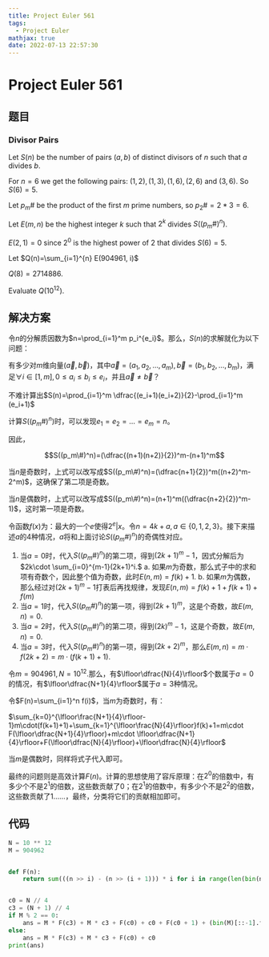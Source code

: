 ```yaml
---
title: Project Euler 561
tags:
  - Project Euler
mathjax: true
date: 2022-07-13 22:57:30
---
```


<escape><!-- more --></escape>

# Project Euler 561

## 题目

### Divisor Pairs

Let $S(n)$ be the number of pairs $(a,b)$ of distinct divisors of $n$ such that $a$ divides $b$.

For $n=6$ we get the following pairs: $(1,2), (1,3), (1,6),( 2,6)$ and $(3,6)$. So $S(6)=5$.

Let $p_m\#$ be the product of the first $m$ prime numbers,  so $p_2\# = 2*3 = 6$.

Let $E(m, n)$ be the highest integer $k$ such that $2^k$ divides $S((p_m\#)^n)$.

$E(2,1) = 0$ since $2^0$ is the highest power of $2$ that divides $S(6)=5$.

Let $Q(n)=\sum_{i=1}^{n} E(904961, i)$

$Q(8)=2714886$.

Evaluate $Q(10^{12})$.

## 解决方案

令$n$的分解质因数为$n=\prod_{i=1}^m p_i^{e_i}$。那么，$S(n)$的求解就化为以下问题：

有多少对$m$维向量$(\vec{a},\vec{b})$，其中$\vec{a}=(a_1,a_2,\dots,a_m),\vec{b}=(b_1,b_2,\dots,b_m)$，满足$\forall i\in[1,m],0\le a_i\le b_i\le e_i$，并且$\vec{a}\neq \vec{b}$？

不难计算出$S(n)=\prod_{i=1}^m \dfrac{(e_i+1)(e_i+2)}{2}-\prod_{i=1}^m (e_i+1)$

计算$S((p_m\#)^n)$时，可以发现$e_1=e_2=\dots=e_m=n$。

因此，

$$S((p_m\#)^n)=(\dfrac{(n+1)(n+2)}{2})^m-(n+1)^m$$

当$n$是奇数时，上式可以改写成$S((p_m\#)^n)=(\dfrac{n+1}{2})^m((n+2)^m-2^m)$，这确保了第二项是奇数。

当$n$是偶数时，上式可以改写成$S((p_m\#)^n)=(n+1)^m((\dfrac{n+2}{2})^m-1)$，这时第一项是奇数。

令函数$f(x)$为：最大的一个$e$使得$2^e|x$。令$n=4k+a,a\in\{0,1,2,3\}$。接下来描述$a$的$4$种情况，$a$将和上面讨论$S((p_m\#)^n)$的奇偶性对应。

1. 当$a=0$时，代入$S((p_m\#)^n)$的第二项，得到$(2k+1)^m-1$，因式分解后为$2k\cdot \sum_{i=0}^{m-1}(2k+1)^i.$
a. 如果$m$为奇数，那么式子中的求和项有奇数个，因此整个值为奇数，此时$E(n,m)=f(k)+1$.
b. 如果$m$为偶数，那么经过对$(2k+1)^m-1$打表后再找规律，发现$E(n,m)=f(k)+1 +f(k+1)+f(m)$
2. 当$a=1$时，代入$S((p_m\#)^n)$的第一项，得到$(2k+1)^m$，这是个奇数，故$E(m,n)=0.$
3. 当$a=2$时，代入$S((p_m\#)^n)$的第二项，得到$(2k)^m-1$，这是个奇数，故$E(m,n)=0.$
4. 当$a=3$时，代入$S((p_m\#)^n)$的第一项，得到$(2k+2)^m$，那么$E(m,n)=m\cdot f(2k+2)=m\cdot(f(k+1)+1)$.

令$m=904961,N=10^{12}.$那么，有$\lfloor\dfrac{N}{4}\rfloor$个数属于$a=0$的情况，有$\lfloor\dfrac{N+1}{4}\rfloor$属于$a=3$种情况。

令$F(n)=\sum_{i=1}^n f(i)$，当$m$为奇数时，有：

$\sum_{k=0}^{\lfloor\frac{N+1}{4}\rfloor-1}m\cdot(f(k+1)+1)+\sum_{k=1}^{\lfloor\frac{N}{4}\rfloor}f(k)+1=m\cdot F(\lfloor\dfrac{N+1}{4}\rfloor)+m\cdot \lfloor\dfrac{N+1}{4}\rfloor+F(\lfloor\dfrac{N}{4}\rfloor)+\lfloor\dfrac{N}{4}\rfloor$

当$m$是偶数时，同样将式子代入即可。

最终的问题则是高效计算$F(n)$。计算的思想使用了容斥原理：在$2^0$的倍数中，有多少个不是$2^1$的倍数，这些数贡献了$0$；在$2^1$的倍数中，有多少个不是$2^2$的倍数，这些数贡献了$1$……，最终，分类将它们的贡献相加即可。

## 代码

```py
N = 10 ** 12
M = 904962


def F(n):
    return sum(((n >> i) - (n >> (i + 1))) * i for i in range(len(bin(n)) - 2))


c0 = N // 4
c3 = (N + 1) // 4
if M % 2 == 0:
    ans = M * F(c3) + M * c3 + F(c0) + c0 + F(c0 + 1) + (bin(M)[::-1].find('1')) * c0
else:
    ans = M * F(c3) + M * c3 + F(c0) + c0
print(ans)

```

